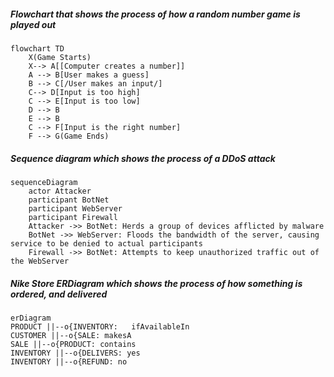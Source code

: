 ##### Flowchart that shows the process of how a random number game is played out 
```mermaid
flowchart TD
    X(Game Starts)
    X--> A[[Computer creates a number]]
    A --> B[User makes a guess]
    B --> C[/User makes an input/]
    C--> D[Input is too high]
    C --> E[Input is too low] 
    D --> B 
    E --> B
    C --> F[Input is the right number]
    F --> G(Game Ends)
```
##### Sequence diagram which shows the process of a DDoS attack 
```mermaid
sequenceDiagram
    actor Attacker
    participant BotNet
    participant WebServer
    participant Firewall
    Attacker ->> BotNet: Herds a group of devices afflicted by malware 
    BotNet ->> WebServer: Floods the bandwidth of the server, causing service to be denied to actual participants
    Firewall ->> BotNet: Attempts to keep unauthorized traffic out of the WebServer
```
##### Nike Store ERDiagram which shows the process of how something is ordered, and delivered 
```mermaid
erDiagram
PRODUCT ||--o{INVENTORY:   ifAvailableIn  
CUSTOMER ||--o{SALE: makesA
SALE ||--o{PRODUCT: contains 
INVENTORY ||--o{DELIVERS: yes
INVENTORY ||--o{REFUND: no
```